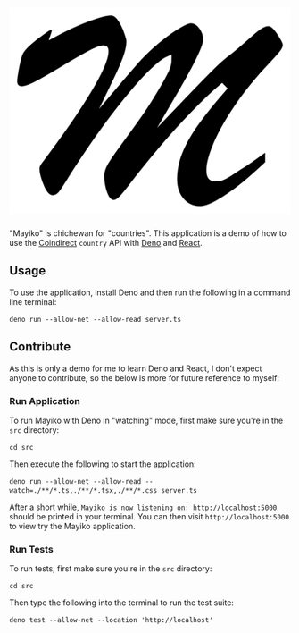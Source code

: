 # ![Mayiko][logo]

"Mayiko" is chichewan for "countries". This application is a demo of how to use
the [Coindirect] `country` API with [Deno] and [React].

## Usage

To use the application, install Deno and then run the following in a command
line terminal:

```shell
deno run --allow-net --allow-read server.ts
```

## Contribute

As this is only a demo for me to learn Deno and React, I don't expect anyone to
contribute, so the below is more for future reference to myself:

### Run Application

To run Mayiko with Deno in "watching" mode, first make sure you're in the `src`
directory:

```shell
cd src
```

Then execute the following to start the application:

```shell
deno run --allow-net --allow-read --watch=./**/*.ts,./**/*.tsx,./**/*.css server.ts
```

After a short while, `Mayiko is now listening on: http://localhost:5000` should
be printed in your terminal. You can then visit `http://localhost:5000` to view
try the Mayiko application.

### Run Tests

To run tests, first make sure you're in the `src` directory:

```shell
cd src
```

Then type the following into the terminal to run the test suite:

```shell
deno test --allow-net --location 'http://localhost'
```

[coindirect]: https://www.coindirect.com/
[deno]: https://deno.land/
[react]: https://reactjs.org/
[logo]: https://github.com/asbjornu/mayiko/raw/main/src/public/img/icon.png
